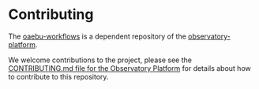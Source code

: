 # Contributing

The [oaebu-workflows](https://github.com/The-Academic-Observatory/oaebu-workflows) is a dependent repository of the [observatory-platform](https://github.com/The-Academic-Observatory/observatory-platform).

We welcome contributions to the project, please see the [CONTRIBUTING.md file for the Observatory Platform](https://github.com/The-Academic-Observatory/observatory-platform//blob/main/CONTRIBUTING.md) for details about how to contribute to this repository.

